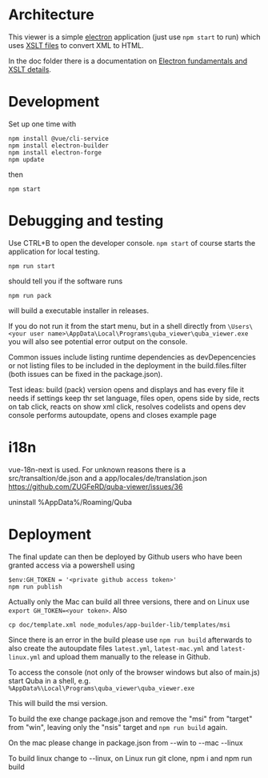Architecture
=============
This viewer is a simple [electron](https://www.electronjs.org/) application (just use `npm start` to run)
which uses [XSLT files](https://github.com/itplr-kosit/xrechnung-visualization) to convert XML to HTML.


In the doc folder there is a documentation on [Electron fundamentals and XSLT details](doc/electron.md).

Development
=============


Set up one time with
```
npm install @vue/cli-service
npm install electron-builder
npm install electron-forge
npm update
```
then

```
npm start
```


Debugging and testing
=============

Use CTRL+B to open the developer console.
`npm start` of course starts the application for local testing.

```
npm run start
```
should tell you if the software runs

```
npm run pack
```
will build a executable installer in releases.

If you do not run it from the start menu, but in a shell directly from
`\Users\<your user name>\AppData\Local\Programs\quba_viewer\quba_viewer.exe`
you will also see potential error output on the console.

Common issues include listing runtime dependencies as devDepencencies
or not listing files to be included in the deployment in the build.files.filter
(both issues can be fixed in the package.json).

Test ideas:     build (pack) version opens and displays and has every file it needs
if settings keep thr set language, files open, opens side by side, rects on tab click, reacts on show xml click, resolves codelists and opens dev console
performs autoupdate, opens and closes example page

i18n
=============
vue-18n-next is used.
For unknown reasons there is a  src/transaltion/de.json and a app/locales/de/translation.json
https://github.com/ZUGFeRD/quba-viewer/issues/36

uninstall %AppData%/Roaming/Quba

Deployment
=============
The final update can then be deployed by Github users who have been granted access
via a powershell using

```
$env:GH_TOKEN = '<private github access token>'
npm run publish
```
Actually only the Mac can build all three versions, there and on Linux use `export GH_TOKEN=<your token>`. 
Also 
```
cp doc/template.xml node_modules/app-builder-lib/templates/msi
```

Since there is an error in the build please use `npm run build` afterwards to also create the
autoupdate files `latest.yml`, `latest-mac.yml` and `latest-linux.yml` and upload them manually to
the release in Github.

To access the console (not only of the browser windows but also of main.js)
start Quba in a shell, e.g.
`%AppData%\Local\Programs\quba_viewer\quba_viewer.exe`

This will build the msi version. 

To build the exe change package.json and remove the "msi" from "target" from  "win", leaving
only the "nsis" target and `npm run build` again.


On the mac please change in package.json from --win to --mac --linux

To build linux change to --linux, on Linux run git clone, npm i and npm run build